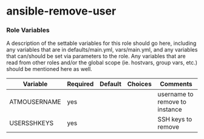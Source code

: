 # ansible-remove-user

### Role Variables

A description of the settable variables for this role should go here, including any variables that are in defaults/main.yml, vars/main.yml, and any variables that can/should be set via parameters to the role. Any variables that are read from other roles and/or the global scope (ie. hostvars, group vars, etc.) should be mentioned here as well.

| Variable                | Required | Default | Choices                   | Comments                                   |
|-------------------------|----------|---------|---------------------------|--------------------------------------------|
| ATMOUSERNAME            | yes      |         |                           | username to remove to instance                |
| USERSSHKEYS             | yes      |         |                           | SSH keys to remove                            |

